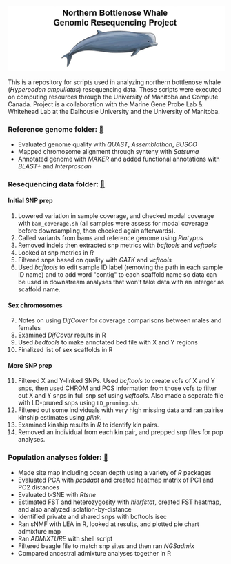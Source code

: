 ![Logo](https://github.com/edegreef/NBW-resequencing/blob/main/NBW-cartoon-forgit.JPG)

This is a repository for scripts used in analyzing northern bottlenose whale (*Hyperoodon ampullatus*) resequencing data. These scripts were executed on computing resources through the University of Manitoba and Compute Canada. Project is a collaboration with the Marine Gene Probe Lab & Whitehead Lab at the Dalhousie University and the University of Manitoba.
<br/>
### Reference genome folder: [:file_folder:](https://github.com/edegreef/NBW-resequencing/tree/main/reference_genome)
* Evaluated genome quality with *QUAST*, *Assemblathon*, *BUSCO*
* Mapped chromosome alignment through synteny with *Satsuma*
* Annotated genome with *MAKER* and added functional annotations with *BLAST+* and *Interproscan*

### Resequencing data folder: [:file_folder:](https://github.com/edegreef/NBW-resequencing/tree/main/resequencing_data)
#### Initial SNP prep
01. Lowered variation in sample coverage, and checked modal coverage with `bam_coverage.sh` (all samples were assess for modal coverage before downsampling, then checked again afterwards).
02. Called variants from bams and reference genome using *Platypus*
03. Removed indels then extracted snp metrics with *bcftools* and *vcftools*
04. Looked at snp metrics in *R*
05. Filtered snps based on quality with *GATK* and *vcftools*
06. Used *bcftools* to edit sample ID label (removing the path in each sample ID name) and to add word "contig" to each scaffold name so data can be used in downstream analyses that won't take data with an interger as scaffold name.
#### Sex chromosomes
07. Notes on using *DifCover* for coverage comparisons between males and females
08. Examined *DifCover* results in R
09. Used *bedtools* to make annotated bed file with X and Y regions 
10. Finalized list of sex scaffolds in R
#### More SNP prep
11. Filtered X and Y-linked SNPs. Used *bcftools* to create vcfs of X and Y snps, then used CHROM and POS information from those vcfs to filter out X and Y snps in full snp set using *vcftools*. Also made a separate file with LD-pruned snps using `LD_pruning.sh`.
12. Filtered out some individuals with very high missing data and ran pairise kinship estimates using *plink*.
13. Examined kinship results in *R* to identify kin pairs.
14. Removed an individual from each kin pair, and prepped snp files for pop analyses. 

### Population analyses folder: [:file_folder:](https://github.com/edegreef/NBW-resequencing/tree/main/pop_analyses)
* Made site map including ocean depth using a variety of *R* packages
* Evaluated PCA with *pcadapt* and created heatmap matrix of PC1 and PC2 distances
* Evaluated t-SNE with *Rtsne*
* Estimated FST and heterozygosity with *hierfstat*, created FST heatmap, and also analyzed isolation-by-distance
* Identified private and shared snps with bcftools isec
* Ran sNMF with LEA in R, looked at results, and plotted pie chart admixture map
* Ran *ADMIXTURE* with shell script
* Filtered beagle file to match snp sites and then ran *NGSadmix*
* Compared ancestral admixture analyses together in R
